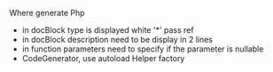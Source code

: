 
Where generate Php
- in docBlock type is displayed white '*' pass ref
- in docBlock description need to be display in 2 lines
- in function parameters need to specify if the parameter is nullable
- CodeGenerator, use autoload Helper factory